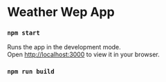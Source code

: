 # Weather Wep App

### `npm start`

Runs the app in the development mode.\
Open [http://localhost:3000](http://localhost:3000) to view it in your browser.

### `npm run build`
